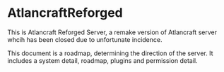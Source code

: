 # AtlancraftReforged
This is Atlancraft Reforged Server, a remake version of Atlancraft server whcih has been closed due to unfortunate incidence.

This document is a roadmap, determining the direction of the server. It includes a system detail, roadmap, plugins and permission detail.
